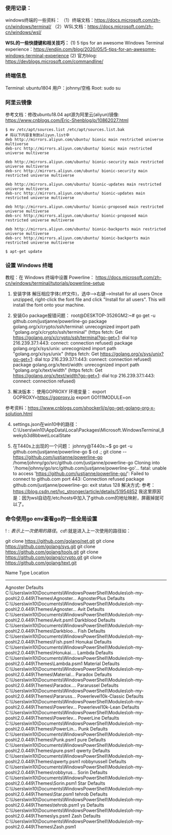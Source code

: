 



### 使用记录：

windows终端的一些资料：
（1）终端文档：https://docs.microsoft.com/zh-cn/windows/terminal/
（2）WSL文档：https://docs.microsoft.com/zh-cn/windows/wsl/

**WSL的一些快捷键和相关技巧：**
(1) 5 tips for an awesome Windows Terminal experience：https://endjin.com/blog/2020/05/5-tips-for-an-awesome-windows-terminal-experience
(2) 官方blog: https://devblogs.microsoft.com/commandline/





### 终端信息

Terminal: ubuntu1804
用户：johnny/空格
Root: sudo su 


### 阿里云镜像
参考文档：修改ubuntu18.04 apt源为阿里云(aliyun)镜像: https://www.cnblogs.com/Eric-Shenblog/p/10862027.html

```shell
$ mv /etc/apt/sources.list /etc/apt/sources.list.bak
# 将以下内容复制到aliyun.list中
deb http://mirrors.aliyun.com/ubuntu/ bionic main restricted universe multiverse
deb-src http://mirrors.aliyun.com/ubuntu/ bionic main restricted universe multiverse

deb http://mirrors.aliyun.com/ubuntu/ bionic-security main restricted universe multiverse
deb-src http://mirrors.aliyun.com/ubuntu/ bionic-security main restricted universe multiverse

deb http://mirrors.aliyun.com/ubuntu/ bionic-updates main restricted universe multiverse
deb-src http://mirrors.aliyun.com/ubuntu/ bionic-updates main restricted universe multiverse

deb http://mirrors.aliyun.com/ubuntu/ bionic-proposed main restricted universe multiverse
deb-src http://mirrors.aliyun.com/ubuntu/ bionic-proposed main restricted universe multiverse

deb http://mirrors.aliyun.com/ubuntu/ bionic-backports main restricted universe multiverse
deb-src http://mirrors.aliyun.com/ubuntu/ bionic-backports main restricted universe multiverse

$ apt-get update
```

### 设置 Windows 终端
教程：在 Windows 终端中设置 Powerline： https://docs.microsoft.com/zh-cn/windows/terminal/tutorials/powerline-setup

1. 安装字体
解压相应字体(.tff文件)，选中-->右键-->Install for all users
Once unzipped, right-click the font file and click "Install for all users". This will install the font onto your machine.

2. 安装Go package报错问题：
root@DESKTOP-3526GM2:~# go get -u github.com/justjanne/powerline-go
package golang.org/x/crypto/ssh/terminal: unrecognized import path "golang.org/x/crypto/ssh/terminal" (https fetch: Get https://golang.org/x/crypto/ssh/terminal?go-get=1: dial tcp 216.239.37.1:443: connect: connection refused)
package golang.org/x/sys/unix: unrecognized import path "golang.org/x/sys/unix" (https fetch: Get https://golang.org/x/sys/unix?go-get=1: dial tcp 216.239.37.1:443: connect: connection refused)
package golang.org/x/text/width: unrecognized import path "golang.org/x/text/width" (https fetch: Get https://golang.org/x/text/width?go-get=1: dial tcp 216.239.37.1:443: connect: connection refused)

3. 解决版本：
使用GOPROXY 环境变量：
export GOPROXY=https://goproxy.io
export GO111MODULE=on

参考资料：https://www.cnblogs.com/shockerli/p/go-get-golang-org-x-solution.html


4. settings.json在win10中的路径：
C:\Users\win10\AppData\Local\Packages\Microsoft.WindowsTerminal_8wekyb3d8bbwe\LocalState


5. 在T440s上出现的一个问题：
johnny@T440s:~$ go get -u github.com/justjanne/powerline-go
$ cd .; git clone -- https://github.com/justjanne/powerline-go /home/johnny/go/src/github.com/justjanne/powerline-go
Cloning into '/home/johnny/go/src/github.com/justjanne/powerline-go'...
fatal: unable to access 'https://github.com/justjanne/powerline-go/': Failed to connect to github.com port 443: Connection refused
package github.com/justjanne/powerline-go: exit status 128
解决方式:
参考：https://blog.csdn.net/lyc_stronger/article/details/51954852
我这里原因是：因为wsl自动在/etc/hosts中加入了github.com的地址映射，屏蔽掉就可以了。



### 命令使用go env查看go的一些全局设置
!$:表示上一次使用的路径。
cd !$:就是进入上一次使用的路径如：

git clone https://github.com/golang/net.git
git clone https://github.com/golang/sys.git
git clone https://github.com/golang/tools.git
git clone https://github.com/golang/crypto.git
git clone https://github.com/golang/text.git


Name                  Type     Location
----                  ----     --------
Agnoster              Defaults C:\Users\win10\Documents\WindowsPowerShell\Modules\oh-my-posh\2.0.449\Themes\Agnoster...
AgnosterPlus          Defaults C:\Users\win10\Documents\WindowsPowerShell\Modules\oh-my-posh\2.0.449\Themes\Agnoster...
Avit                  Defaults C:\Users\win10\Documents\WindowsPowerShell\Modules\oh-my-posh\2.0.449\Themes\Avit.psm1
Darkblood             Defaults C:\Users\win10\Documents\WindowsPowerShell\Modules\oh-my-posh\2.0.449\Themes\Darkbloo...
Fish                  Defaults C:\Users\win10\Documents\WindowsPowerShell\Modules\oh-my-posh\2.0.449\Themes\Fish.psm1
Honukai               Defaults C:\Users\win10\Documents\WindowsPowerShell\Modules\oh-my-posh\2.0.449\Themes\Honukai....
Lambda                Defaults C:\Users\win10\Documents\WindowsPowerShell\Modules\oh-my-posh\2.0.449\Themes\Lambda.psm1
Material              Defaults C:\Users\win10\Documents\WindowsPowerShell\Modules\oh-my-posh\2.0.449\Themes\Material...
Paradox               Defaults C:\Users\win10\Documents\WindowsPowerShell\Modules\oh-my-posh\2.0.449\Themes\Paradox....
Pararussel            Defaults C:\Users\win10\Documents\WindowsPowerShell\Modules\oh-my-posh\2.0.449\Themes\Pararuss...
Powerlevel10k-Classic Defaults C:\Users\win10\Documents\WindowsPowerShell\Modules\oh-my-posh\2.0.449\Themes\Powerlev...
Powerlevel10k-Lean    Defaults C:\Users\win10\Documents\WindowsPowerShell\Modules\oh-my-posh\2.0.449\Themes\Powerlev...
PowerLine             Defaults C:\Users\win10\Documents\WindowsPowerShell\Modules\oh-my-posh\2.0.449\Themes\PowerLin...
Punk                  Defaults C:\Users\win10\Documents\WindowsPowerShell\Modules\oh-my-posh\2.0.449\Themes\Punk.psm1
pure                  Defaults C:\Users\win10\Documents\WindowsPowerShell\Modules\oh-my-posh\2.0.449\Themes\pure.psm1
qwerty                Defaults C:\Users\win10\Documents\WindowsPowerShell\Modules\oh-my-posh\2.0.449\Themes\qwerty.psm1
robbyrussell          Defaults C:\Users\win10\Documents\WindowsPowerShell\Modules\oh-my-posh\2.0.449\Themes\robbyrus...
Sorin                 Defaults C:\Users\win10\Documents\WindowsPowerShell\Modules\oh-my-posh\2.0.449\Themes\Sorin.psm1
Star                  Defaults C:\Users\win10\Documents\WindowsPowerShell\Modules\oh-my-posh\2.0.449\Themes\Star.psm1
tehrob                Defaults C:\Users\win10\Documents\WindowsPowerShell\Modules\oh-my-posh\2.0.449\Themes\tehrob.psm1
ys                    Defaults C:\Users\win10\Documents\WindowsPowerShell\Modules\oh-my-posh\2.0.449\Themes\ys.psm1
Zash                  Defaults C:\Users\win10\Documents\WindowsPowerShell\Modules\oh-my-posh\2.0.449\Themes\Zash.psm1

